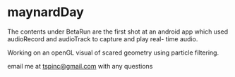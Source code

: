 maynardDay
==========

The contents under BetaRun are the first shot at an android app
which used audioRecord and audioTrack to capture and play real-
time audio. 

Working on an openGL visual of scared geometry using particle 
filtering. 

email me at tspinc@gmail.com with any questions
